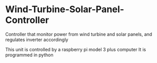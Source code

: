 # Wind-Turbine-Solar-Panel-Controller
Controller that monitor power from wind turbine and solar panels, and regulates inverter accordingly

This unit is controlled by a raspberry pi model 3 plus computer
It is programmed in python
